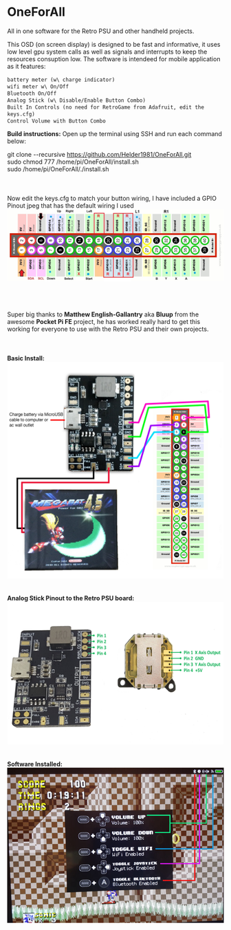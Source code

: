 # OneForAll
All in one software for the Retro PSU and other handheld projects.

This OSD (on screen display) is designed to be fast and informative, it uses low level gpu system calls as well as signals and interrupts to keep the resources consuption low. The software is intendeed for mobile application as it features:

    battery meter (w\ charge indicator)
    wifi meter w\ On/Off
    Bluetooth On/Off
    Analog Stick (w\ Disable/Enable Button Combo)
    Built In Controls (no need for RetroGame from Adafruit, edit the keys.cfg)
    Control Volume with Button Combo
    

<b>Build instructions:</b>
Open up the terminal using SSH and run each command below:<br>

git clone --recursive https://github.com/Helder1981/OneForAll.git<br>
sudo chmod 777 /home/pi/OneForAll/install.sh<br>
sudo /home/pi/OneForAll/./install.sh<br>
<br><br><br>
Now edit the keys.cfg to match your button wiring, I have included a GPIO Pinout jpeg that has the default wiring I used<br>
![GPIO](/Raspberry-Pi-GPIO-Pinout.jpg)<br><br><br><br>

Super big thanks to <b>Matthew English-Gallantry</b> aka <b>Bluup</b> from the awesome <b>Pocket Pi FE</b> project, he has worked really hard to get this working for everyone to use with the Retro PSU and their own projects.
<br><br><br><br>
<b>Basic Install:</b><br>
![BasicInstall](/RetroPSU%20Basic%20Install.jpg)<br><br><br>
<b>Analog Stick Pinout to the Retro PSU board:</b><br>
![AnalogPinout](/Analog%20Stick%20Pinout.jpg)<br><br><br>
<b>Software Installed:</b><br>
![demo2](/On%20Screen%20Display.jpg)<br>
